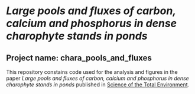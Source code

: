 # *Large pools and fluxes of carbon, calcium and phosphorus in dense charophyte stands in ponds*

## Project name: **chara_pools_and_fluxes**

This repository constains code used for the analysis and figures in the paper *Large pools and fluxes of carbon, calcium and phosphorus in dense charophyte stands in ponds* published in [Science of the Total Environment](https://www.sciencedirect.com/science/article/abs/pii/S004896972036321X).
